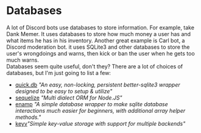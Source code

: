 # Databases
A lot of Discord bots use databases to store information. For example, take Dank Memer. It uses databases to store how much money a user has and what items he has in his inventory. Another great example is Carl bot, a Discord moderation bot. it uses SQLite3 and other databases to store the user's wrongdoings and warns, then kick or ban the user when he gets too much warns. <br>
Databases seem quite useful, don't they? There are a lot of choices of databases, but I'm just going to list a few:
- [quick.db](https://www.npmjs.com/package/quick.db) *"An easy, non-locking, persistent better-sqlite3 wrapper designed to be easy to setup & utilize"*
- [sequelize](https://www.npmjs.com/package/sequelize) *"Multi dialect ORM for Node.JS"*
- [enamp](https://www.npmjs.com/package/sequelize) *"A simple database wrapper to make sqlite database interactions much easier for beginners, with additional array helper methods."*
- [keyv](https://www.npmjs.com/package/keyv)*"Simple key-value storage with support for multiple backends"*
